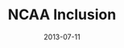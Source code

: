 ---
date: 2013-07-11
title: NCAA Inclusion
categories: partner
logo: NCAA_Inclusion_logo.jpg
www: https://www.ncaa.org
---